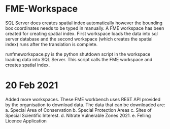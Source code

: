  # FME-Workspace

SQL Server does creates spatial index automatically however the bounding box coordinates needs to be typed in manually. A FME workspace has been created for creating spatial index. First workspace loads the data into sql server database and the second workspace (which creates the spatial index) runs after the translation is complete.

runfmeworkspace.py is the python shutdown script in the workspace loading data into SQL Server. This script calls the FME workspace and creates spatial index.

# 20 Feb 2021
Added more workspaces. These FME workbench uses REST API provided by the organisation to download data. The data that can be downloaded are:
a. Special Area of Conservation
b. Special Protection Areas
c. Sites of Special Scientific Interest.
d. Nitrate Vulnerable Zones 2021.
e. Felling Licence Application
